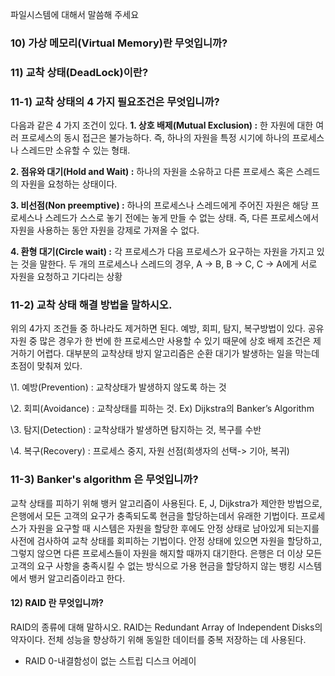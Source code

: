 파일시스템에 대해서 말씀해 주세요

### 10) 가상 메모리(Virtual Memory)란 무엇입니까?

### 11) 교착 상태(DeadLock)이란?

### 11-1) 교착 상태의 4 가지 필요조건은 무엇입니까?

다음과 같은 4 가지 조건이 있다.
**1. 상호 배제(Mutual Exclusion) :** 한 자원에 대한 여러 프로세스의 동시 접근은 불가능하다. 즉, 하나의 자원을 특정 시기에 하나의 프로세스나 스레드만 소유할 수 있는 형태.

**2. 점유와 대기(Hold and Wait) :** 하나의 자원을 소유하고 다른 프로세스 혹은 스레드의 자원을 요청하는 상태이다.

**3. 비선점(Non preemptive) :** 하나의 프로세스나 스레드에게 주어진 자원은 해당 프로세스나 스레드가 스스로 놓기 전에는 놓게 만들 수 없는 상태. 즉, 다른 프로세스에서 자원을 사용하는 동안 자원을 강제로 가져올 수 없다.

**4. 환형 대기(Circle wait) :** 각 프로세스가 다음 프로세스가 요구하는 자원을 가지고 있는 것을 말한다. 두 개의 프로세스나 스레드의 경우, A -> B, B -> C, C -> A에게 서로 자원을 요청하고 기다리는 상황



### 11-2) 교착 상태 해결 방법을 말하시오.

위의 4가지 조건들 중 하나라도 제거하면 된다. 예방, 회피, 탐지, 복구방법이 있다.
공유 자원 중 많은 경우가 한 번에 한 프로세스만 사용할 수 있기 때문에 상호 배제 조건은 제거하기 어렵다. 대부분의 교착상태 방지 알고리즘은 순환 대기가 발생하는 일을 막는데 초점이 맞춰져 있다.

\1. 예방(Prevention) : 교착상태가 발생하지 않도록 하는 것

\2. 회피(Avoidance) : 교착상태를 피하는 것. Ex) Dijkstra의 Banker’s Algorithm

\3. 탐지(Detection) : 교착상태가 발생하면 탐지하는 것, 복구를 수반

\4. 복구(Recovery) : 프로세스 중지, 자원 선점(희생자의 선택-> 기아, 복귀)



### 11-3) Banker's algorithm 은 무엇입니까?

교착 상태를 피하기 위해 뱅커 알고리즘이 사용된다. E, J, Dijkstra가 제안한 방법으로, 은행에서 모든 고객의 요구가 충족되도록 현금을 할당하는데서 유래한 기법이다. 프로세스가 자원을 요구할 때 시스템은 자원을 할당한 후에도 안정 상태로 남아있게 되는지를 사전에 검사하여 교착 상태를 회피하는 기법이다. 안정 상태에 있으면 자원을 할당하고, 그렇지 않으면 다른 프로세스들이 자원을 해지할 때까지 대기한다. 은행은 더 이상 모든 고객의 요구 사항을 충족시킬 수 없는 방식으로 가용 현금을 할당하지 않는 뱅킹 시스템에서 뱅커 알고리즘이라고 한다.



#### 12) RAID 란 무엇입니까?

RAID의 종류에 대해 말하시오. RAID는 Redundant Array of Independent Disks의 약자이다. 전체 성능을 향상하기 위해 동일한 데이터를 중복 저장하는 데 사용된다.

- RAID 0-내결함성이 없는 스트립 디스크 어레이